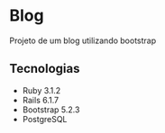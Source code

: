 # Blog

Projeto de um blog utilizando bootstrap

## Tecnologias

- Ruby 3.1.2
- Rails 6.1.7
- Bootstrap 5.2.3
- PostgreSQL
